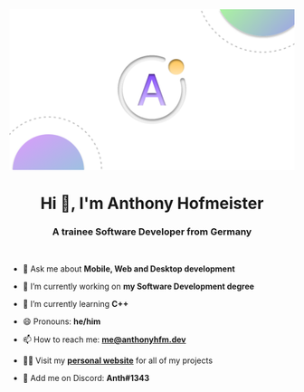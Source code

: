 <div align="center">
  <a>
    <img src="https://github.com/anthonyhfm/anthonyhfm/raw/code/logo.svg">
  </a>
</div>

<h1 align="center">Hi 👋, I'm Anthony Hofmeister</h1>
<h3 align="center">A trainee Software Developer from Germany</h3>
&nbsp;

- 💬 Ask me about **Mobile, Web and Desktop development**

- 🔭 I’m currently working on **my Software Development degree**

- 🌱 I’m currently learning **C++**

- 😄 Pronouns: **he/him**

- 📫 How to reach me: **me@anthonyhfm.dev**

- 👨‍💻 Visit my **<a href="https://anthonyhfm.dev">personal website</a>** for all of my projects

- 💬 Add me on Discord: **Anth#1343**